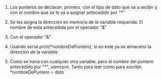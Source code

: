 1) Los punteros se declaran, primero, con el tipo de dato que va a recibir y con el nombre que se le va a asignar antecedido por "*"

2) Se les asigna la dirección en memoria de la variable requerida. El nombre de esta antecedida por el operador "&"

3) Con el operador "&"

4) Usando serial.print(*nombreDePuntero), si en este ya se almacenó la dirección de la variable

5) Como se haría con cualquier otra variable, pero el nombre del puntero antecedido por "*", siemrpre. Tanto para leer como para escribir. *nombreDePuntero = dato